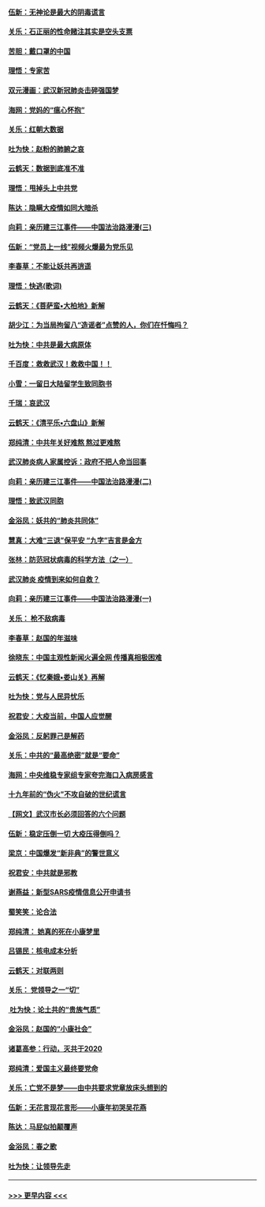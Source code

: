 #### [伍新：无神论是最大的阴毒谎言](../pages/nsc993/n11846129.md?t=02061122) 
#### [关乐：石正丽的性命赌注其实是空头支票](../pages/nsc993/n11846109.md?t=02061122) 
#### [苦胆：戴口罩的中国](../pages/nsc993/n11845576.md?t=02061122) 
#### [理悟：专家苦](../pages/nsc993/n11845564.md?t=02061122) 
#### [双元漫画：武汉新冠肺炎击碎强国梦](../pages/nsc993/n11843320.md?t=02061122) 
#### [海网：党妈的“瘟心怀抱”](../pages/nsc993/n11840740.md?t=02061122) 
#### [关乐：红朝大数据](../pages/nsc993/n11840675.md?t=02061122) 
#### [吐为快：赵粉的肺腑之哀](../pages/nsc993/n11840618.md?t=02061122) 
#### [云鹤天：数据到底准不准](../pages/nsc993/n11840325.md?t=02061122) 
#### [理悟：甩掉头上中共党](../pages/nsc993/n11838826.md?t=02061122) 
#### [陈达：隐瞒大疫情如同大暗杀](../pages/nsc993/n11838771.md?t=02061122) 
#### [向莉：亲历建三江事件——中国法治路漫漫(三)](../pages/nsc993/n11831825.md?t=02061122) 
#### [伍新：“党员上一线”视频火爆最为党乐见](../pages/nsc993/n11838200.md?t=02061122) 
#### [李春草：不能让妖共再逍遥](../pages/nsc993/n11838102.md?t=02061122) 
#### [理悟：快逃(歌词)](../pages/nsc993/n11838083.md?t=02061122) 
#### [云鹤天：《菩萨蛮▪大柏地》新解](../pages/nsc993/n11838059.md?t=02061122) 
#### [胡少江：为当局拘留八“造谣者”点赞的人，你们在忏悔吗？](../pages/nsc993/n11836801.md?t=02061122) 
#### [吐为快：中共是最大病原体](../pages/nsc993/n11836748.md?t=02061122) 
#### [千百度：救救武汉！救救中国！！](../pages/nsc993/n11836145.md?t=02061122) 
#### [小雪：一留日大陆留学生致同胞书](../pages/nsc993/n11834624.md?t=02061122) 
#### [千瑞：哀武汉](../pages/nsc993/n11833647.md?t=02061122) 
#### [云鹤天：《清平乐▪六盘山》新解](../pages/nsc993/n11833611.md?t=02061122) 
#### [郑纯清：中共年关好难熬 熬过更难熬](../pages/nsc993/n11833489.md?t=02061122) 
#### [武汉肺炎病人家属控诉：政府不把人命当回事](../pages/nsc993/n11833205.md?t=02061122) 
#### [向莉：亲历建三江事件——中国法治路漫漫(二)](../pages/nsc993/n11829102.md?t=02061122) 
#### [理悟：致武汉同胞](../pages/nsc993/n11831522.md?t=02061122) 
#### [金浴凤：妖共的“肺炎共同体”](../pages/nsc993/n11829448.md?t=02061122) 
#### [慧真：大难“三退”保平安 “九字”吉言是金方](../pages/nsc993/n11829501.md?t=02061122) 
#### [张林：防范冠状病毒的科学方法（之一）](../pages/nsc993/n11828618.md?t=02061122) 
#### [武汉肺炎 疫情到来如何自救？](../pages/nsc993/n11827632.md?t=02061122) 
#### [向莉：亲历建三江事件——中国法治路漫漫(一)](../pages/nsc993/n11827190.md?t=02061122) 
#### [关乐： 枪不敌病毒](../pages/nsc993/n11826746.md?t=02061122) 
#### [李春草：赵国的年滋味](../pages/nsc993/n11826321.md?t=02061122) 
#### [徐晓东：中国主观性新闻火遍全网 传播真相极困难](../pages/nsc993/n11826508.md?t=02061122) 
#### [云鹤天：《忆秦娥▪娄山关》再解](../pages/nsc993/n11824682.md?t=02061122) 
#### [吐为快：党与人民异忧乐](../pages/nsc993/n11824660.md?t=02061122) 
#### [祝君安：大疫当前，中国人应觉醒](../pages/nsc993/n11821946.md?t=02061122) 
#### [金浴凤：反躬罪己是解药](../pages/nsc993/n11820280.md?t=02061122) 
#### [关乐：中共的“最高绝密”就是“要命”](../pages/nsc993/n11816946.md?t=02061122) 
#### [海网：中央维稳专家组专家夸完海口入病房感言](../pages/nsc993/n11815138.md?t=02061122) 
#### [十九年前的“伪火”不攻自破的世纪谎言](../pages/nsc993/n11813238.md?t=02061122) 
#### [【网文】武汉市长必须回答的六个问题](../pages/nsc993/n11813848.md?t=02061122) 
#### [伍新：稳定压倒一切 大疫压得倒吗？](../pages/nsc993/n11812634.md?t=02061122) 
#### [梁京：中国爆发“新非典”的警世意义](../pages/nsc993/n11812554.md?t=02061122) 
#### [祝君安：中共就是邪教](../pages/nsc993/n11812431.md?t=02061122) 
#### [谢燕益：新型SARS疫情信息公开申请书](../pages/nsc993/n11808840.md?t=02061122) 
#### [蜀笑笑：论合法](../pages/nsc993/n11808064.md?t=02061122) 
#### [郑纯清： 她真的死在小康梦里](../pages/nsc993/n11806623.md?t=02061122) 
#### [吕锡民：核电成本分析](../pages/nsc993/n11806284.md?t=02061122) 
#### [云鹤天：对联两则](../pages/nsc993/n11805957.md?t=02061122) 
#### [关乐： 党领导之一“切”](../pages/nsc993/n11804505.md?t=02061122) 
#### [ 吐为快：论土共的“贵族气质”](../pages/nsc993/n11804490.md?t=02061122) 
#### [金浴凤：赵国的“小康社会”](../pages/nsc993/n11804452.md?t=02061122) 
#### [诸葛高参：行动，灭共于2020](../pages/nsc993/n11804120.md?t=02061122) 
#### [郑纯清：爱国主义最终要党命](../pages/nsc993/n11802197.md?t=02061122) 
#### [关乐：亡党不是梦——由中共要求党章放床头想到的](../pages/nsc993/n11802156.md?t=02061122) 
#### [伍新：无花言现花言形——小康年初哭吴花燕](../pages/nsc993/n11800044.md?t=02061122) 
#### [陈达：马屁似拍颠覆声](../pages/nsc993/n11800010.md?t=02061122) 
#### [金浴凤：春之歌](../pages/nsc993/n11797687.md?t=02061122) 
#### [吐为快：让领导先走](../pages/nsc993/n11797512.md?t=02061122) 

----
#### [ >>> 更早内容 <<< ](../indexes/nsc993-earlier.md)

